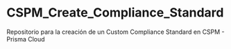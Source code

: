 # CSPM_Create_Compliance_Standard
Repositorio para la creación de un Custom Compliance Standard en CSPM - Prisma Cloud
